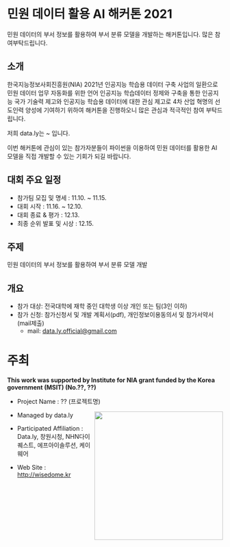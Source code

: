 # 민원 데이터 활용 AI 해커톤 2021
민원 데이터의 부서 정보를 활용하여 부서 분류 모델을 개발하는 해커톤입니다. 많은 참여부탁드립니다.

## 소개
한국지능정보사회진흥원(NIA) 2021년 인공지능 학습용 데이터 구축 사업의 일환으로 민원 데이터 업무 자동화를 위한 언어 인공지능 학습데이터 정제와 구축을 통한 인공지능 국가 기술력 제고와 인공지능 학습용 데이터에 대한 관심 제고로 4차 산업 혁명의 선도인력 양성에 기여하기 위하여 해커톤을 진행하오니 많은 관심과 적극적인 참여 부탁드립니다.

저희 data.ly는 ~ 입니다. 

이번 해커톤에 관심이 있는 참가자분들이 파이썬을 이용하여 민원 데이터를 활용한 AI 모델을 직접 개발할 수 있는 기회가 되길 바랍니다.

## 대회 주요 일정
+ 참가팀 모집 및 명세 : 11.10. ~ 11.15.
+ 대회 시작 : 11.16. ~ 12.10.
+ 대회 종료 & 평가 : 12.13.
+ 최종 순위 발표 및 시상 : 12.15.

## 주제
민원 데이터의 부서 정보를 활용하여 부서 분류 모델 개발

## 개요
+ 참가 대상: 전국대학에 재학 중인 대학생 이상 개인 또는 팀(3인 이하)
+ 참가 신청: 참가신청서 및 개발 계획서(pdf), 개인정보이용동의서 및 참가서약서(mail제출)
  - mail: data.ly.official@gmail.com

# 주최 

**This work was supported by Institute for NIA grant funded by the Korea government (MSIT) (No.??, ??)**

+ Project Name : ?? (프로젝트명)

+ Managed by data.ly <img align="right" src="http://wisedome.kr/static/img/logo_dataly.png" width=300px>

+ Participated Affiliation : Data.ly, 창원시청, NHN다이퀘스트, 에프아이솔루션, 케이웨어  

+ Web Site : <http://wisedome.kr>

